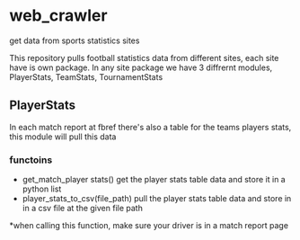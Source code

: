 # web_crawler
get data from sports statistics sites

This repository pulls football statistics data from different sites, each site have is own package.
In any site package we have 3 diffrernt modules, PlayerStats, TeamStats, TournamentStats

## PlayerStats
In each match report at fbref there's also a table for the teams players stats, this module will pull this data 
### functoins
- get_match_player stats() 
  get the player stats table data and store it in a python list
- player_stats_to_csv(file_path)
  pull the player stats table data and store in in a csv file at the given file path

*when calling this function, make sure your driver is in a match report page

